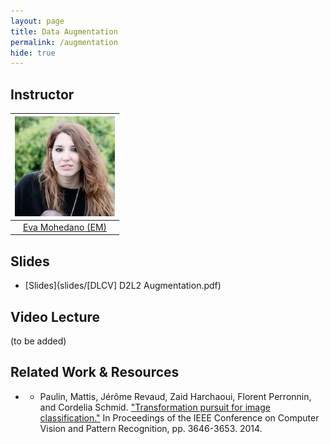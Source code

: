 ```yaml
---
layout: page
title: Data Augmentation
permalink: /augmentation
hide: true
---
```


## Instructor

| ![Eva Mohedano][EvaMohedano-photo]  |
|:-:|
|  [Eva Mohedano (EM)](EvaMohedano-web)     |

[EvaMohedano-web]: https://www.insight-centre.org/users/eva-mohedano
[EvaMohedano-photo]: img/instructors/EvaMohedano.jpg "Eva Mohedano"


## Slides

* [Slides](slides/[DLCV] D2L2 Augmentation.pdf)

## Video Lecture

(to be added)


## Related Work & Resources

* * Paulin, Mattis, Jérôme Revaud, Zaid Harchaoui, Florent Perronnin, and Cordelia Schmid. ["Transformation pursuit for image classification."](http://lear.inrialpes.fr/people/paulin/projects/ITP/) In Proceedings of the IEEE Conference on Computer Vision and Pattern Recognition, pp. 3646-3653. 2014.
